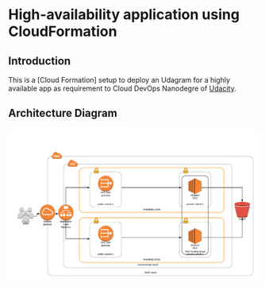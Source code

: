 # High-availability application using CloudFormation

## Introduction

This is a [Cloud Formation] setup to deploy an Udagram for a highly available app as requirement to Cloud DevOps Nanodegre of [Udacity](https://www.udacity.com/).


## Architecture Diagram
![Udagram Diagram](Diagram.png)
